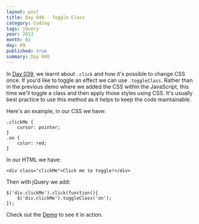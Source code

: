 ```yaml
---
layout: post
title: Day 040 - Toggle Class
category: Coding
tags: jQuery
year: 2013
month: 02
day: 09
published: true
summary: Day 040
---
```


In [Day 039](/Day-039), we learnt about `.click` and how it's possible to change CSS once. If you'd like to toggle an effect we can use `.toggleClass`. Rather than in the previous demo where we added the CSS within the JavaScript, this time we'll toggle a class and then apply those styles using CSS. It's usually best practice to use this method as it helps to keep the code maintainable.

Here's an example, in our CSS we have:

	.clickMe {
		cursor: pointer;
	}
	.on {
		color: red;
	}


In our HTML we have:

	<div class="clickMe">Click me to toggle!</div>


Then with jQuery we add:

	$('div.clickMe').click(function(){
		$('div.clickMe').toggleClass('on');
	});

Check out the [Demo](/Demo-040) to see it in action.